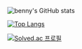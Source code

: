 

![benny's GitHub stats](https://github-readme-stats.vercel.app/api?username=benny1020&show_icons=true&theme=material-palenight)

[![Top Langs](https://github-readme-stats.vercel.app/api/top-langs/?username=benny1020&hide=Jupyter%20Notebook,Kotlin&layout=compact&theme=material-palenight&langs_count=8)](https://github.com/benny1020/github-readme-stats) 
















[![Solved.ac
프로필](http://mazassumnida.wtf/api/v2/generate_badge?boj=benny1020)](https://solved.ac/benny1020)



